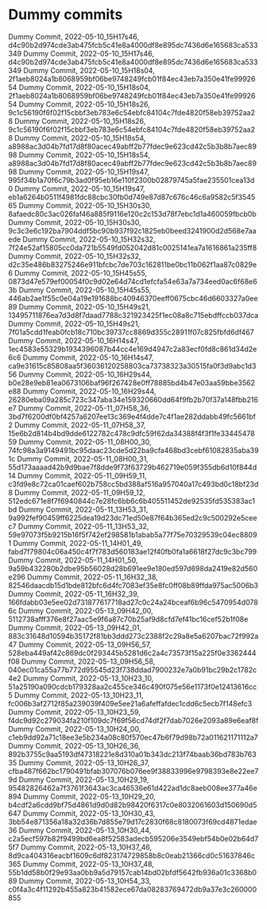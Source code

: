 # Dummy commits

Dummy Commit, 2022-05-10_15H17s46, d4c90b2d974cde3ab475fcb5c41e8a4000df8e895dc7436d6e165683ca533349
Dummy Commit, 2022-05-10_15H17s46, d4c90b2d974cde3ab475fcb5c41e8a4000df8e895dc7436d6e165683ca533349
Dummy Commit, 2022-05-10_15H18s04, 2f1aeb8024a1b8068959bf06be9748249fcb01f84ec43eb7a350e41fe9992654
Dummy Commit, 2022-05-10_15H18s04, 2f1aeb8024a1b8068959bf06be9748249fcb01f84ec43eb7a350e41fe9992654
Dummy Commit, 2022-05-10_15H18s26, 9c1c56190f6f02f15cbbf3eb783e6c54ebfc84104c7fde4820f58eb39752aa28
Dummy Commit, 2022-05-10_15H18s26, 9c1c56190f6f02f15cbbf3eb783e6c54ebfc84104c7fde4820f58eb39752aa28
Dummy Commit, 2022-05-10_15H18s54, a8988ac3d04b7fd17d8f80acec49abff2b77fdec9e623cd42c5b3b8b7aec8998
Dummy Commit, 2022-05-10_15H18s54, a8988ac3d04b7fd17d8f80acec49abff2b77fdec9e623cd42c5b3b8b7aec8998
Dummy Commit, 2022-05-10_15H19s47, 995f34b1a70f6c79b3ad0f95eb16e110f2300b02879745a5fae235501cea13d0
Dummy Commit, 2022-05-10_15H19s47, eb1a6264b0511f4981fdc88cbc30fb0d749e87d87c676c46c6a9582c5f354565
Dummy Commit, 2022-05-10_15H30s30, 8afaedc80c3ac026faf46a885f9116e120c2c153d78f7ebc1d1a460059fbcb0b
Dummy Commit, 2022-05-10_15H30s30, 9c3c3e6c192ba7904ddf5bc90b937f92c1825eb0beed3241900d2d568e7aaede
Dummy Commit, 2022-05-10_15H32s32, 7f24e52af15805cc0da721b5549fd052042d81c0025141ea7a1616861a235ff8
Dummy Commit, 2022-05-10_15H32s32, d2c35e486b83275246e911bfcbc7de703c162811be0bc11b062f1aa87c0829e6
Dummy Commit, 2022-05-10_15H45s55, 0873d47e579ef00054f0c9d02e64d74cd1efcfa54e63a7a734eed0ac6f68e63b
Dummy Commit, 2022-05-10_15H45s55, 446ab2ae1f55c0e04a19e191688bc40946370eeff0675cbc46d6603327a0ee89
Dummy Commit, 2022-05-10_15H49s21, 13495711876ea7d3d8f7daad7788c321923425f1ec08a8c715ebdffccb037dca
Dummy Commit, 2022-05-10_15H49s21, 7f01a5cdd1feab0fcb18c710bc39737cc8869d355c28911f07c825fbfd6df467
Dummy Commit, 2022-05-10_16H14s47, 1ec4583e55329b1934396087b44cc4e169d4947c2a83ecf0fd8c861d34d2e6c6
Dummy Commit, 2022-05-10_16H14s47, ca9e31615c85808aa5f36036120258803ca73738323a30515fa0f3d9abc1d356
Dummy Commit, 2022-05-10_16H29s44, b0e28e9eb81ea0673106baf96f267428e0ff78885bd4b47e03aa59bbe3562e88
Dummy Commit, 2022-05-10_16H29s44, 26280eba09a285c723c347aba34e159320660dd64f9fb2b70f37a148fbb216e7
Dummy Commit, 2022-05-11_07H58_36, 3bd7f6200df0bf4257a6207ee13c369e4f4dde7c4f1ae282ddabb49fc5661bf2
Dummy Commit, 2022-05-11_07H58_37, 15e6b2d814b4bd9dde6122782c478c9dfc59f62da34388f4f3f1fe3344547859
Dummy Commit, 2022-05-11_08H00_30, 74fc98a3a9149491bc95daac23cde5d22ba9cfa468bd3cebf61082835aba391c
Dummy Commit, 2022-05-11_08H00_31, 55d173aaaad42b9d9bae7f8dde9f73f63729b462719e059f355db6d10f844d14
Dummy Commit, 2022-05-11_09H59_11, c3fd9e8c72ca01caef602b758cc5bd388af516a957040a17c493bd0c18bf23d8
Dummy Commit, 2022-05-11_09H59_12, 512edc671e8f7f6940844c7e28fc6bb6c6b405511452de92535fd535383ac1bd
Dummy Commit, 2022-05-11_13H53_31, 9a992fef90459ff6225dea19d23dc71ed50e87f64b365ed2c9c500292e5ceec7
Dummy Commit, 2022-05-11_13H53_32, 59e97073f5b9215b16f5f742ef298581b1abab5a77f75e70329539c04ec88091
Dummy Commit, 2022-05-11_14H01_49, fabd7f79804c06a450c4f7f783d560183ae12f40fb0fa1a6618f27dc9c3bc799
Dummy Commit, 2022-05-11_14H01_50, 9a59b432280b2dbe95b56028d28b691ee9e180ed597d698da2419e82d560e296
Dummy Commit, 2022-05-11_16H32_38, 82546daacdb15d1bde812bfc6d4fc7083ef35e8fc0ff08b89ffda975ac5006b3
Dummy Commit, 2022-05-11_16H32_39, 166fdabb03e5ee02d731877617718ad27c0c24a24bceaf6b96c5470954d0786c
Dummy Commit, 2022-05-13_09H42_00, 5112738afff376e8f27aac5e9f6a87c70b25af9d8cfd7ef41bc16cef52b1f08e
Dummy Commit, 2022-05-13_09H42_01, 883c31648d10594b35172f81bb3ddd273c2388f2c29a8e5a6207bac72f992a47
Dummy Commit, 2022-05-13_09H56_57, 528eba449af42c869dc0f293445b5281d6c2a4c73573f15a225f0e3362444f08
Dummy Commit, 2022-05-13_09H56_58, 040ec01ca55a77b772d95545d23f738ddad7900232e7a0b91bc29b2c1782c4e2
Dummy Commit, 2022-05-13_10H23_10, 51a25190a090cdcb179328aa2c455ce346c490f075e56e1173f0e12413616cc5
Dummy Commit, 2022-05-13_10H23_11, fc006b3af2712f85a239039f409e5ee21a6afeffafdec1cdd6c5ecb7f148efc3
Dummy Commit, 2022-05-13_10H23_59, f4dc9d92c279034fa210f109dc7f69f56cd74df2f7dab7026e2093a89e6eaf8f
Dummy Commit, 2022-05-13_10H24_00, c1eb9dd92a71c18ee3e5b234a08c80f570ec47b6f79d98b72a011621171112a7
Dummy Commit, 2022-05-13_10H26_36, 892b3755c9aa5193df47318221e8d310a01b343dc213f74baab36bd783b76335
Dummy Commit, 2022-05-13_10H26_37, cfba487f662bc1790491bfab307076b076ee9f38833996e9798393e8e22ee79d
Dummy Commit, 2022-05-13_10H29_19, 95482826462a7f3761f3643ac3ca46536e61d422ad1dc8aeb008ee377a46e894
Dummy Commit, 2022-05-13_10H29_20, b4cdf2a6cdd9bf75d4861d9d0d82b98420f6317c0e8032061603d150690d5647
Dummy Commit, 2022-05-13_10H30_43, 3bb54e871356a18a32d36b7d855e79d17c2830f68c8180073f69cd4871edae36
Dummy Commit, 2022-05-13_10H30_44, c2a5ecf597b82f9499bd6ea8f52583adecb595206e3549ebf54b0e02b64d75f7
Dummy Commit, 2022-05-13_10H37_46, 8d9ca404316eacbf1609c6df823174729858b8c0eab21366cd0c51637846c365
Dummy Commit, 2022-05-13_10H37_48, 55b1dd58b0f29e93aa0bb9a5d79157cab14bd02bfdf5642fb936a01c3368b089
Dummy Commit, 2022-05-13_10H54_33, c0f4a3c4f11292b455a823b41582ece67da08283769472db9a37e3c260000855

